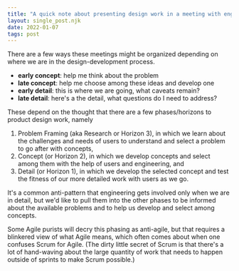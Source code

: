 ```yaml
---
title: "A quick note about presenting design work in a meeting with engineering"
layout: single_post.njk
date: 2022-01-07
tags: post
---
```


There are a few ways these meetings might be organized depending on where we are in the design-development process.

- **early concept**: help me think about the problem
- **late concept**: help me choose among these ideas and develop one
- **early detail**: this is where we are going, what caveats remain?
- **late detail**: here's a the detail, what questions do I need to address?

These depend on the thought that there are a few phases/horizons to product design work, namely

1. Problem Framing (aka Research or Horizon 3), in which we learn about the challenges and needs of users to understand and select a problem to go after with concepts,
2. Concept (or Horizon 2), in which we develop concepts and select among them with the help of users and engineering, and
3. Detail (or Horizon 1), in which we develop the selected concept and test the fitness of our more detailed work with users as we go.

It's a common anti-pattern that engineering gets involved only when we are in detail, but we'd like to pull them into the other phases to be informed about the available problems and to help us develop and select among concepts.

Some Agile purists will decry this phasing as anti-agile, but that requires a blinkered view of what Agile means, which often comes about when one confuses Scrum for Agile. (The dirty little secret of Scrum is that there's a lot of hand-waving about the large quantity of work that needs to happen outside of sprints to make Scrum possible.)

